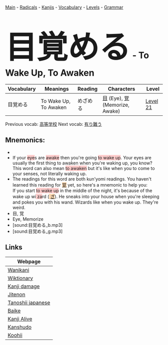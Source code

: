 <style> bigfont {font-size: 100px}</style>
[Main](../README.md) -
[Radicals](../radicals.md) -
[Kanjis](../kanjis.md) -
[Vocabulary](../vocabulary.md) -
[Levels](../levels.md) -
[Grammar](../grammar.md)
# <bigfont> 目覚める</bigfont> - To Wake Up, To Awaken 

| Vocabulary | Meanings | Reading | Characters | Level |
| --- | --- | --- | --- | --- |
| 目覚める | To Wake Up, To Awaken | めざめる |  [目](../kanjis/目.md) (Eye), [覚](../kanjis/覚.md) (Memorize, Awake) | [Level 21](../levels/wk_level21.md) |

Previous vocab: [高等学校](高等学校.md) Next vocab: [有り難う](有り難う.md) 

## Mnemonics:

* 
* If your <span style="background-color:#ffcccb"> eye</span>s are <span style="background-color:#ffcccb"> awake</span> then you're going <span style="background-color:#ffcccb"> to wake up</span>. Your eyes are usually the first thing to awaken when you're waking up, you know? <br />This word can also mean <span style="background-color:#ffcccb"> to awaken</span> but it's like when you to come to your senses, not literally waking up.
* The readings for this word are both kun'yomi readings. You haven't learned this reading for <span style="background-color:#fed8b1"> [覚](https://jisho.org/search/覚)</span> yet, so here's a mnemonic to help you:<br />If you start <span style="background-color:#ffcccb"> to wake up</span> in the middle of the night, it's because of the wake up wi<span style="background-color:#ffcccb"> za</span>rd (<span style="background-color:#fed8b1"> [ざ](https://jisho.org/search/ざ)</span>). He sneaks into your house when you're sleeping and pokes you with his wand. Wizards like when you wake up. They're weird.
* 目, 覚
* Eye, Memorize
* [sound:目覚める_b.mp3]
* [sound:目覚める_g.mp3]


## Links 

| Webpage |
| --- |
| [Wanikani          ](https://www.wanikani.com/kanji/目覚める) |
| [Wiktionary        ](https://en.wiktionary.org/wiki/目覚める) |
| [Kanji damage      ](http://www.kanjidamage.com/kanji/search?utf8=✓&q=目覚める) |
| [Jitenon           ](https://jitenon.com/kanji/目覚める) |
| [Tanoshii japanese ](https://www.tanoshiijapanese.com/dictionary/kanji.cfm?k=目覚める) |
| [Baike             ](https://baike.baidu.com/item/目覚める) |
| [Kanji Alive       ](https://app.kanjialive.com/目覚める) |
| [Kanshudo          ](https://www.kanshudo.com/searchmn?q=目覚める) |
| [Koohii            ](https://kanji.koohii.com/study/kanji/目覚める) |

